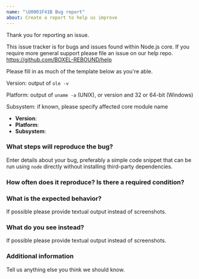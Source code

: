 ```yaml
---
name: "\U0001F41B Bug report"
about: Create a report to help us improve
---
```


Thank you for reporting an issue.

This issue tracker is for bugs and issues found within Node.js core.
If you require more general support please file an issue on our help
repo. https://github.com/BOXEL-REBOUND/help


Please fill in as much of the template below as you're able.

Version: output of `ole -v`

Platform: output of `uname -a` (UNIX), or version and 32 or 64-bit (Windows)

Subsystem: if known, please specify affected core module name

* **Version**:
* **Platform**:
* **Subsystem**:

### What steps will reproduce the bug?

Enter details about your bug, preferably a simple code snippet that can be
run using `node` directly without installing third-party dependencies.

### How often does it reproduce? Is there a required condition?

### What is the expected behavior?

If possible please provide textual output instead of screenshots.

### What do you see instead?

If possible please provide textual output instead of screenshots.

### Additional information

Tell us anything else you think we should know.
